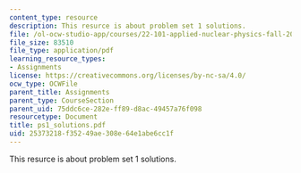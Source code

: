 ```yaml
---
content_type: resource
description: This resurce is about problem set 1 solutions.
file: /ol-ocw-studio-app/courses/22-101-applied-nuclear-physics-fall-2006/25373218f35249ae308e64e1abe6cc1f_ps1_solutions.pdf
file_size: 83510
file_type: application/pdf
learning_resource_types:
- Assignments
license: https://creativecommons.org/licenses/by-nc-sa/4.0/
ocw_type: OCWFile
parent_title: Assignments
parent_type: CourseSection
parent_uid: 75ddc6ce-282e-ff89-d8ac-49457a76f098
resourcetype: Document
title: ps1_solutions.pdf
uid: 25373218-f352-49ae-308e-64e1abe6cc1f
---
```

This resurce is about problem set 1 solutions.